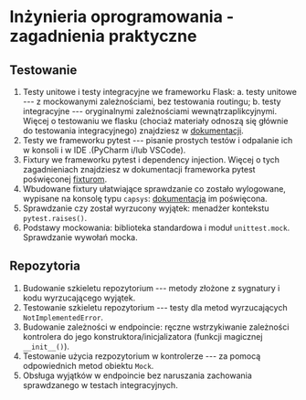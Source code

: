 # Inżynieria oprogramowania - zagadnienia praktyczne
## Testowanie
1. Testy unitowe i testy integracyjne we frameworku Flask:
	a. testy unitowe --- z mockowanymi zależnościami, bez testowania routingu;
	b. testy integracyjne --- oryginalnymi zależnościami wewnątrzaplikcyjnymi.
	Więcej o testowaniu we flasku (chociaż materiały odnoszą się głównie do testowania integracyjnego) znajdziesz w [dokumentacji](https://flask.palletsprojects.com/en/2.2.x/testing/).
2. Testy we frameworku pytest --- pisanie prostych testów i odpalanie ich w konsoli i w IDE .(PyCharm i/lub VSCode).
3. Fixtury we frameworku pytest i dependency injection.
	Więcej o tych zagadnieniach znajdziesz w dokumentacji frameworka pytest poświęconej [fixturom](https://docs.pytest.org/en/6.2.x/fixture.html#what-fixtures-are).
4. Wbudowane fixtury ułatwiające sprawdzanie co zostało wylogowane, wypisane na konsolę typu `capsys`: [dokumentacja](https://docs.pytest.org/en/6.2.x/capture.html) im poświęcona.
5. Sprawdzanie czy został wyrzucony wyjątek: menadżer kontekstu `pytest.raises()`.
6. Podstawy mockowania: biblioteka standardowa i moduł `unittest.mock`. Sprawdzanie wywołań mocka.
## Repozytoria
1. Budowanie szkieletu repozytorium --- metody złożone z sygnatury i kodu wyrzucającego wyjątek.
2. Testowanie szkieletu repozytorium --- testy dla metod wyrzucających `NotImplementedError`.
3. Budowanie zależności w endpoincie: ręczne wstrzykiwanie zależności kontrolera do jego konstruktora/inicjalizatora (funkcji magicznej `__init__()`).
4. Testowanie użycia rezpozytorium w kontrolerze --- za pomocą odpowiednich metod obiektu `Mock`.
5. Obsługa wyjątków w endpoincie bez naruszania zachowania sprawdzanego w testach integracyjnych.
